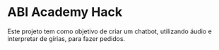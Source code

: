 # ABI Academy Hack
Este projeto tem como objetivo de criar um chatbot, utilizando áudio e interpretar de gírias, para fazer pedidos.
